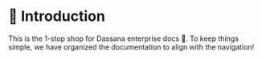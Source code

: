 # 👋 Introduction

This is the 1-stop shop for Dassana enterprise docs 📖. To keep things simple, we have organized the documentation to align with the navigation!